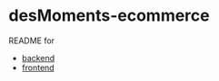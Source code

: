 # desMoments-ecommerce

README for

- [backend](backend/README.md)
- [frontend](frontend/README.md)
